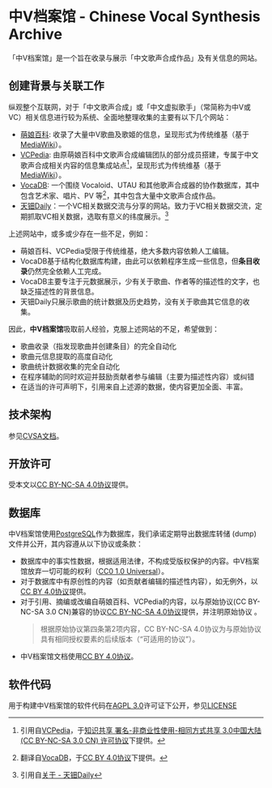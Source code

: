 # 中V档案馆 - Chinese Vocal Synthesis Archive

「中V档案馆」是一个旨在收录与展示「中文歌声合成作品」及有关信息的网站。

## 创建背景与关联工作

纵观整个互联网，对于「中文歌声合成」或「中文虚拟歌手」（常简称为中V或VC）相关信息进行较为系统、全面地整理收集的主要有以下几个网站：

- [萌娘百科](https://zh.moegirl.org.cn/): 收录了大量中V歌曲及歌姬的信息，呈现形式为传统维基（基于[MediaWiki](https://www.mediawiki.org/)）。
- [VCPedia](https://vcpedia.cn/): 由原萌娘百科中文歌声合成编辑团队的部分成员搭建，专属于中文歌声合成相关内容的信息集成站点[^1]，呈现形式为传统维基（基于[MediaWiki](https://www.mediawiki.org/)）。
- [VocaDB](https://vocadb.net/): 一个围绕 Vocaloid、UTAU 和其他歌声合成器的协作数据库，其中包含艺术家、唱片、PV 等[^2]，其中包含大量中文歌声合成作品。
- [天钿Daily](https://tdd.bunnyxt.com/)：一个VC相关数据交流与分享的网站。致力于VC相关数据交流，定期抓取VC相关数据，选取有意义的纬度展示。[^3]

上述网站中，或多或少存在一些不足，例如：

- 萌娘百科、VCPedia受限于传统维基，绝大多数内容依赖人工编辑。
- VocaDB基于结构化数据库构建，由此可以依赖程序生成一些信息，但**条目收录**仍然完全依赖人工完成。
- VocaDB主要专注于元数据展示，少有关于歌曲、作者等的描述性的文字，也缺乏描述性的背景信息。
- 天钿Daily只展示歌曲的统计数据及历史趋势，没有关于歌曲其它信息的收集。

因此，**中V档案馆**吸取前人经验，克服上述网站的不足，希望做到：

- 歌曲收录（指发现歌曲并创建条目）的完全自动化
- 歌曲元信息提取的高度自动化
- 歌曲统计数据收集的完全自动化
- 在程序辅助的同时欢迎并鼓励贡献者参与编辑（主要为描述性内容）或纠错
- 在适当的许可声明下，引用来自上述源的数据，使内容更加全面、丰富。

## 技术架构

参见[CVSA文档](https://cvsa.gitbook.io/)。

## 开放许可

受本文以[CC BY-NC-SA 4.0协议](https://creativecommons.org/licenses/by-nc-sa/4.0/)提供。

## 数据库

中V档案馆使用[PostgreSQL](https://postgresql.org)作为数据库，我们承诺定期导出数据库转储 (dump) 文件并公开，其内容遵从以下协议或条款：

- 数据库中的事实性数据，根据适用法律，不构成受版权保护的内容。中V档案馆放弃一切可能的权利（[CC0 1.0 Universal](https://creativecommons.org/publicdomain/zero/1.0/)）。
- 对于数据库中有原创性的内容（如贡献者编辑的描述性内容），如无例外，以[CC BY 4.0协议](https://creativecommons.org/licenses/by/4.0/)提供。
- 对于引用、摘编或改编自萌娘百科、VCPedia的内容，以与原始协议(CC BY-NC-SA 3.0 CN)兼容的协议[CC BY-NC-SA 4.0协议](https://creativecommons.org/licenses/by-nc-sa/4.0/)提供，并注明原始协议 。
    > 根据原始协议第四条第2项内容，CC BY-NC-SA 4.0协议为与原始协议具有相同授权要素的后续版本（“可适用的协议”）。
- 中V档案馆文档使用[CC BY 4.0协议](https://creativecommons.org/licenses/by/4.0/)。

## 软件代码

用于构建中V档案馆的软件代码在[AGPL 3.0](https://www.gnu.org/licenses/agpl-3.0.html)许可证下公开，参见[LICENSE](./LICENSE)


[^1]: 引用自[VCPedia](https://vcpedia.cn/%E9%A6%96%E9%A1%B5)，于[知识共享 署名-非商业性使用-相同方式共享 3.0中国大陆 (CC BY-NC-SA 3.0 CN) 许可协议](https://creativecommons.org/licenses/by-nc-sa/3.0/cn/)下提供。
[^2]: 翻译自[VocaDB](https://vocadb.net/)，于[CC BY 4.0协议](https://creativecommons.org/licenses/by/4.0/)下提供。
[^3]: 引用自[关于 - 天钿Daily](https://tdd.bunnyxt.com/about)
